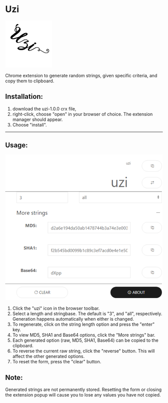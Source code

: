 # Uzi
![alt text](https://github.com/KomboAmina/uzi/blob/main/Uzi%20Logo%20150-01.png?raw=true)
<p>Chrome extension to generate random strings, given specific criteria, and copy them to clipboard.</p>
<h2>Installation:</h2>
<ol>
	<li>download the uzi-1.0.0 crx file, </li>
	<li>right-click, choose "open" in your browser of choice. The extension manager should appear.</li>
	<li>Choose "install".</li>
</ol><hr />

<h2>Usage:</h2>

![alt text](https://github.com/KomboAmina/uzi/blob/main/Uzi-Screenshot-2.jpg)

<ol>
	<li>Click the "uzi" icon in the browser toolbar.</li>
	<li>Select a length and stringbase. The default is "3", and "all", respectively. Generation happens automatically when either is changed.</li>
	<li>To regenerate, click on the string length option and press the "enter" key.</li>
	<li>To view MD5, SHA1 and Base64 options, click the "More strings" bar.</li>
	<li>Each generated option (raw, MD5, SHA1, Base64) can be copied to the clipboard.</li>
	<li>To reverse the current raw string, click the "reverse" button. This will affect the other generated options.</li>
	<li>To reset the form, press the "clear" button.</li>
</ol>

<h2>Note:</h2>
<p>Generated strings are not permanently stored. Resetting the form or closing the extension popup will cause you to lose any values you have not copied.</p>
